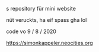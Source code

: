 s repository für mini website                                                  

nüt veruckts, ha eif spass gha lol                                            

code vo 9 / 8 / 2020                            

https://simonkappeler.neocities.org
